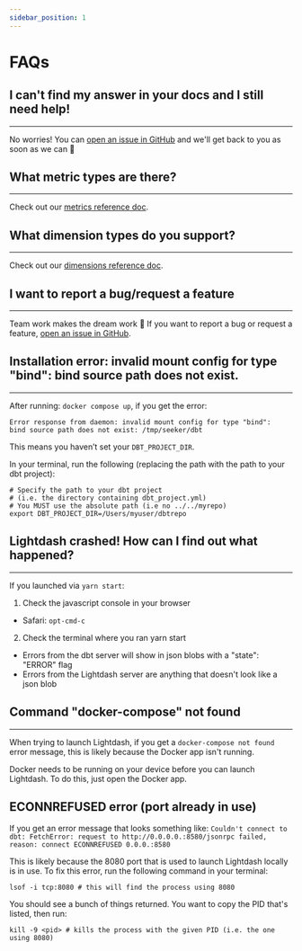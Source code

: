 ```yaml
---
sidebar_position: 1
---
```

# FAQs

## I can't find my answer in your docs and I still need help!
---
No worries! You can [open an issue in GitHub](https://github.com/lightdash/lightdash/issues/new/choose) and we'll get back to you as soon as we can 🙂

## What metric types are there?
---
Check out our [metrics reference doc](https://docs.lightdash.com/references/metrics).

## What dimension types do you support?
---
Check out our [dimensions reference doc](https://docs.lightdash.com/references/dimensions).

## I want to report a bug/request a feature
---
Team work makes the dream work 💪 If you want to report a bug or request a feature, [open an issue in GitHub](https://github.com/lightdash/lightdash/issues/new/choose).

## Installation error: invalid mount config for type "bind": bind source path does not exist.
---
After running: `docker compose up`, if you get the error:

```
Error response from daemon: invalid mount config for type "bind":
bind source path does not exist: /tmp/seeker/dbt
```

This means you haven’t set your `DBT_PROJECT_DIR`.

In your terminal, run the following (replacing the path with the path to your dbt project):

```
# Specify the path to your dbt project
# (i.e. the directory containing dbt_project.yml)
# You MUST use the absolute path (i.e no ../../myrepo)
export DBT_PROJECT_DIR=/Users/myuser/dbtrepo
```

## Lightdash crashed! How can I find out what happened?
---
If you launched via `yarn start`:
1. Check the javascript console in your browser
  - Safari: `opt-cmd-c`

2. Check the terminal where you ran yarn start
  - Errors from the dbt server will show in json blobs with a "state": "ERROR" flag
  - Errors from the Lightdash server are anything that doesn't look like a json blob

## Command "docker-compose" not found
---
When trying to launch Lightdash, if you get a `docker-compose not found` error message, this is likely because the Docker app isn't running.

Docker needs to be running on your device before you can launch Lightdash. To do this, just open the Docker app.

## ECONNREFUSED error (port already in use)
If you get an error message that looks something like:
`Couldn't connect to dbt: FetchError: request to http://0.0.0.0.:8580/jsonrpc failed, reason: connect ECONNREFUSED 0.0.0.:8580`

This is likely because the 8080 port that is used to launch Lightdash locally is in use. To fix this error, run the following command in your terminal:
```
lsof -i tcp:8080 # this will find the process using 8080
```

You should see a bunch of things returned. You want to copy the PID that's listed, then run:
```
kill -9 <pid> # kills the process with the given PID (i.e. the one using 8080)
```
